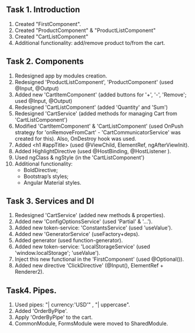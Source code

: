 ## Task 1. Introduction
1. Created "FirstComponent".
2. Created "ProductComponent" & "ProductListComponent"
3. Created "CartListComponent"
4. Additional functionality: add/remove product to/from the cart.

## Task 2. Components 
1. Redesigned app by modules creation.
2. Redesigned 'ProductListComponent', 'ProductComponent' (used  @Input, @Output)
3. Added new 'СartItemComponent' (added buttons for '+', '-', 'Remove'; used  @Input, @Output)
4. Redesigned 'CartListComponent' (added 'Quantity' and 'Sum')
5. Redesigned 'CartService' (added methods for managing Cart from 'CartListComponent')
6. Modified 'СartItemComponent' & 'CartListComponent' (used OnPush strategy for 'onRemoveFromCart' - 'CartCommunicatorService' was created for this). Also, OnDestroy hook was used.
7. Added <h1 #appTitle></h1> (used @ViewChild, ElementRef<HTMLHeadingElement>, ngAfterViewInit).
8. Added HighlightDirective (used  @HostBinding, @HostListener ).
9. Used ngClass & ngStyle (in the 'CartListComponent')
10. Additional functionality: 
    - BoldDirective;
    - Bootstrap’s styles;
    - Angular Material styles.

## Task 3. Services and DI
1. Redesigned 'CartService' (added new methods & properties).
2. Added new 'ConfigOptionsService' (used 'Partial' & '...').
3. Added new token-service: 'ConstantsService' (used 'useValue').
4. Added new 'GeneratorService' (useFactory+deps).
5. Added generator (used function-generator).
6. Added new token-service: 'LocalStorageService' (used 'window.localStorage'; 'useValue').
7. Inject this new functional in the 'FirstComponent' (used @Optional()).
8. Added new directive 'ClickDirective' (@Input(), ElementRef + Renderer2).

## Task4. Pipes.
1. Used pipes: "| currency:'USD'" , "| uppercase".
2. Added 'OrderByPipe'.
3. Apply 'OrderByPipe' to the cart.
4. CommonModule, FormsModule were moved to SharedModule.